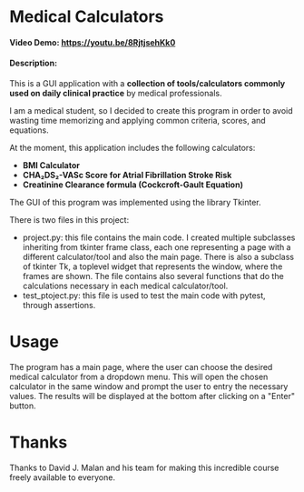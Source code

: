 # Medical Calculators
#### Video Demo:  https://youtu.be/8RjtjsehKk0
#### Description:      
This is a GUI application with a **collection of tools/calculators commonly used on daily clinical practice** by medical professionals. 

I am a medical student, so I decided to create this program in order to avoid wasting time memorizing and applying common criteria, scores, and equations.


At the moment, this application includes the following calculators:
- **BMI Calculator**
- **CHA₂DS₂-VASc Score for Atrial Fibrillation Stroke Risk**
- **Creatinine Clearance formula (Cockcroft-Gault Equation)**


The GUI of this program was implemented using the library Tkinter.

There is two files in this project:
- project.py: this file contains the main code. I created multiple subclasses inheriting from tkinter frame class, each one representing a page with a different calculator/tool and also the main page. 
There is also a subclass of tkinter Tk, a toplevel widget that represents the window, where the frames are shown.
The file contains also several functions that do the calculations necessary in each medical calculator/tool.
- test_ptoject.py: this file is used to test the main code with pytest, through assertions.


# Usage
The program has a main page, where the user can choose the desired medical calculator from a dropdown menu. This will open the chosen calculator in the same window and prompt the user to entry the necessary values. The results will be displayed at the bottom after clicking on a "Enter" button.


# Thanks
Thanks to  David J. Malan and his team for making this incredible course freely available to everyone.
